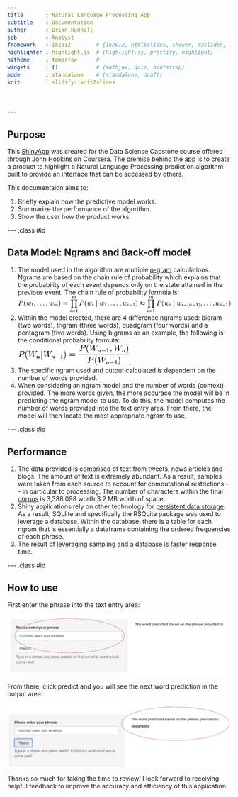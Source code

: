 ```yaml
---
title       : Natural Language Processing App
subtitle    : Documentation
author      : Brian Hudnall
job         : Analyst
framework   : io2012        # {io2012, html5slides, shower, dzslides, ...}
highlighter : highlight.js  # {highlight.js, prettify, highlight}
hitheme     : tomorrow      # 
widgets     : []            # {mathjax, quiz, bootstrap}
mode        : standalone    # {standalone, draft}
knit        : slidify::knit2slides



---
```


## Purpose

This [ShinyApp](https://bhudnall.shinyapps.io/nlp_capstone/) was created for the Data Science Capstone course offered through John Hopkins on Coursera. The premise behind the app
is to create a product to highlight a Natural Language Processing prediction algorithm built to provide an interface that can be accessed by others. 

This documentaion aims to:

1. Briefly explain how the predictive model works.
2. Summarize the performance of the algorithm.
3. Show the user how the product works.

--- .class #id 

## Data Model: Ngrams and Back-off model

1. The model used in the algorithm are multiple [n-gram](https://en.wikipedia.org/wiki/Wide_and_narrow_data) calculations. Ngrams are based on the chain rule of probability which explains that the probability of each event depends only on the state attained in the previous event. The chain rule of probability formula is: ![here](figures/ngram.png)
2. Within the model created, there are 4 difference ngrams used: bigram (two words), trigram (three words), quadgram (four words) and a pentagram (five words). Using bigrams as an example, the following is the conditional probability formula:![here](figures/bigram.png).
3. The specific ngram used and output calculated is dependent on the number of words provided. 
4. When considering an ngram model and the number of words (context) provided. The more words given, the more accurace the model will be in predicting the ngram model to use. To do this, the model computes the number of words provided into the text entry area. From there, the model will then locate the most appropriate ngram to use. 

--- .class #id

## Performance

1. The data provided is comprised of text from tweets, news articles and blogs. The amount of text is extremely abundant. As a result, samples were taken from each source to account for computational restrictions -- in particular to processing. The number of characters within the final [corpus](https://en.wikipedia.org/wiki/Text_corpus) is 3,388,098 worth 3.2 MB worth of space.
2. Shiny applications rely on other technology for [persistent data storage](http://shiny.rstudio.com/articles/persistent-data-storage.html). As a result, SQLlite and specifically the RSQLite package was used to leverage a database. Within the database, there is a table for each ngram that is essentially a dataframe containing the ordered frequencies of each phrase. 
3. The result of leveraging sampling and a database is faster response time.

--- .class #id

## How to use

First enter the phrase into the text entry area:

![here](figures/text_entry.png)

From there, click predict and you will see the next word prediction in the output area: 

![here](figures/prediction.png)

Thanks so much for taking the time to review! I look forward to receiving helpful feedback to improve the accuracy and efficiency of this application.












